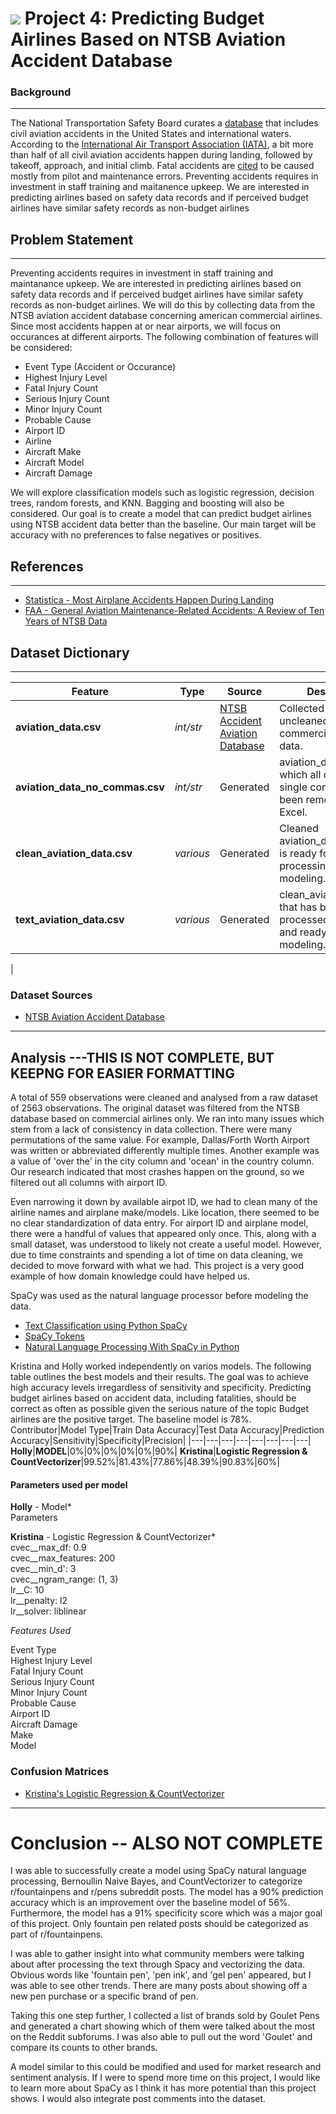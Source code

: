 # ![](https://ga-dash.s3.amazonaws.com/production/assets/logo-9f88ae6c9c3871690e33280fcf557f33.png) Project 4: Predicting Budget Airlines Based on NTSB Aviation Accident Database
### Background
___

The National Transportation Safety Board curates a [database](https://www.ntsb.gov/Pages/AviationQueryV2.aspx) that includes civil aviation accidents in the United States and international waters.  According to the [International Air Transport Association (IATA)](https://www.statista.com/chart/31529/most-airplane-accidents-happen-during-landing/), a  bit more than half of all civil aviation accidents happen during landing, followed by takeoff, approach, and initial climb.  Fatal accidents are [cited](https://www.tc.faa.gov/its/worldpac/techrpt/am02-23.pdf) to be caused mostly from pilot and maintenance errors.  Preventing accidents requires in investment in staff training and maitanence upkeep.  We are interested in predicting airlines based on safety data records and if perceived budget airlines have similar safety records as non-budget airlines


## Problem Statement
___
Preventing accidents requires in investment in staff training and maintanance upkeep.  We are interested in predicting airlines based on safety data records and if perceived budget airlines have similar safety records as non-budget airlines.  We will do this by collecting data from the NTSB aviation accident database concerning american commercial airlines.  Since most accidents happen at or near airports, we will focus on occurances at different airports. The following combination of features will be considered:

* Event Type (Accident or Occurance)
* Highest Injury Level
* Fatal Injury Count
* Serious Injury Count
* Minor Injury Count
* Probable Cause
* Airport ID
* Airline
* Aircraft Make
* Aircraft Model
* Aircraft Damage
  
We will explore classification models such as logistic regression, decision trees, random forests, and KNN.  Bagging and boosting will also be considered.  Our goal is to create a model that can predict budget airlines using NTSB accident data better than the baseline.  Our main target will be accuracy with no preferences to false negatives or positives.

## References
___
* [Statistica - Most Airplane Accidents Happen During Landing](https://www.statista.com/chart/31529/most-airplane-accidents-happen-during-landing/)
* [FAA - General Aviation Maintenance-Related Accidents: A Review of Ten Years of NTSB Data](https://www.tc.faa.gov/its/worldpac/techrpt/am02-23.pdf)
## Dataset Dictionary
___

|Feature|Type|Source|Description|
|---|---|---|---|
|**aviation_data.csv**|*int/str*|[NTSB Accident Aviation Database](https://www.ntsb.gov/Pages/AviationQueryV2.aspx)|Collected and uncleanedc commercial aviation data.| 
|**aviation_data_no_commas.csv**|*int/str*|Generated|aviation_data csv in which all cells with a single comma have been removed via Excel.
|**clean_aviation_data.csv**|*various*|Generated|Cleaned aviation_data.csv that is ready for NLP processing and modeling.
|**text_aviation_data.csv**|*various*|Generated|clean_aviation_data.csv that has been processed with SpaCy and ready for modeling.
|
### Dataset Sources
* [NTSB Aviation Accident Database](https://www.ntsb.gov/Pages/AviationQueryV2.aspx)
---
## Analysis  ---THIS IS NOT COMPLETE, BUT KEEPNG FOR EASIER FORMATTING

A total of 559 observations were cleaned and analysed from a raw dataset of 2563 observations.  The original dataset was filtered from the NTSB database based on commercial airlines only.  We ran into many issues which stem from a lack of consistency in data collection.  There were many permutations of the same value.  For example, Dallas/Forth Worth Airport was written or abbreviated differently multiple times.  Another example was a value of 'over the' in the city column and 'ocean' in the country column.  Our research indicated that most crashes happen on the ground, so we filtered out all columns with airport ID.

Even narrowing it down by available airpot ID, we had to clean many of the airline names and airplane make/models.  Like location, there seemed to be no clear standardization of data entry.  For airport ID and airplane model, there were a handful of values that appeared only once.  This, along with a small dataset, was understood to likely not create a useful model.  However, due to time constraints and spending a lot of time on data cleaning, we decided to move forward with what we had.  This project is a very good example of how domain knowledge could have helped us.

SpaCy was used as the natural language processor before modeling the data.
* [Text Classification using Python SpaCy](https://machinelearninggeek.com/text-classification-using-python-spacy/)
 * [SpaCy Tokens](https://spacy.io/api/token)
 * [Natural Language Processing With SpaCy in Python](https://realpython.com/natural-language-processing-spacy-python/#lemmatization)


Kristina and Holly worked independently on varios models. The following table outlines the best models and their results.  The goal was to achieve high accuracy levels irregardless of sensitivity and specificity.  Predicting budget airlines based on accident data, including fatalities, should be correct as often as possible given the serious nature of the topic
Budget airlines are the positive target. The baseline model is 78%.
Contributor|Model Type|Train Data Accuracy|Test Data Accuracy|Prediction Accuracy|Sensitivity|Specificity|Precision|
|---|---|---|---|---|---|---|---|
**Holly**|**MODEL**|0%|0%|0%|0%|0%|90%|
**Kristina**|**Logistic Regression & CountVectorizer**|99.52%|81.43%|77.86%|48.39%|90.83%|60%|


#### Parameters used per model

**Holly** - Model*<br>
    Parameters

**Kristina** - Logistic Regression & CountVectorizer*<br>
    cvec__max_df: 0.9<br>
    cvec__max_features: 200<br>
    cvec__min_d': 3<br>
    cvec__ngram_range: (1, 3)<br>
    lr__C: 10<br>
    lr__penalty: l2<br>
    lr__solver: liblinear<br>

*Features Used*
    
Event Type<br>
Highest Injury Level<br>
Fatal Injury Count<br>
Serious Injury Count<br>
Minor Injury Count<br>
Probable Cause<br>
Airport ID<br>
Aircraft Damage<br>
Make<br>
Model<br>


### Confusion Matrices
* [Kristina's Logistic Regression & CountVectorizer](images/logreg_cvec_confusion_matrix_display_kh.png)



---

# Conclusion -- ALSO NOT COMPLETE

I was able to successfully create a model using SpaCy natural language processing, Bernoullin Naive Bayes, and CountVectorizer to categorize r/fountainpens and r/pens subreddit posts.  The model has a 90% prediction accuracy which is an improvement over the baseline model of 56%.  Furthermore, the model has a 91% specificity score which was a major goal of this project.  Only fountain pen related posts should be categorized as part of r/fountainpens.

I was able to gather insight into what community members were talking about after processing the text through Spacy and vectorizing the data.  Obvious words like 'fountain pen', 'pen ink', and 'gel pen' appeared, but I was able to see other trends.  There are many posts about showing off a new pen purchase or a specific brand of pen.  

Taking this one step further, I collected a list of brands sold by Goulet Pens and generated a chart showing which of them were talked about the most on the Reddit subforums.  I was also able to pull out the word 'Goulet' and compare its counts to other brands.

A model similar to this could be modified and used for market research and sentiment analysis.  If I were to spend more time on this project, I would like to learn more about SpaCy as I think it has more potential than this project shows.  I would also integrate post comments into the dataset.